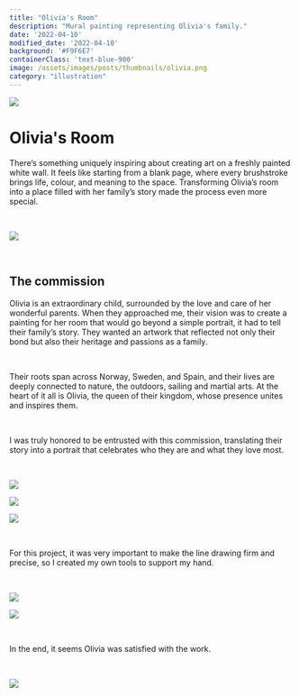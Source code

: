 ```yaml
---
title: "Olivia's Room"
description: "Mural painting representing Olivia's family."
date: '2022-04-10'
modified_date: '2022-04-10'
background: '#F9F6E7'
containerClass: 'text-blue-900'
image: /assets/images/posts/thumbnails/olivia.png
category: "illustration"
---
```


![](/assets/images/posts/olivia/001.png)
# Olivia's Room
There’s something uniquely inspiring about creating art on a freshly painted white wall. It feels like starting from a blank page, where every brushstroke brings life, colour, and meaning to the space. Transforming Olivia’s room into a place filled with her family’s story made the process even more special.

<br/>

![](/assets/images/posts/olivia/h1.png)

<br/>

## The commission
Olivia is an extraordinary child, surrounded by the love and care of her wonderful parents. When they approached me, their vision was to create a painting for her room that would go beyond a simple portrait, it had to tell their family’s story. They wanted an artwork that reflected not only their bond but also their heritage and passions as a family.

<br/>

Their roots span across Norway, Sweden, and Spain, and their lives are deeply connected to nature, the outdoors, sailing and martial arts. At the heart of it all is Olivia, the queen of their kingdom, whose presence unites and inspires them.

<br/>

I was truly honored to be entrusted with this commission, translating their story into a portrait that celebrates who they are and what they love most.

<br/>

![](/assets/images/posts/olivia/002.png)

![](/assets/images/posts/olivia/h3.png)

![](/assets/images/posts/olivia/003.png)

<br/>

For this project, it was very important to make the line drawing firm and precise, so I created my own tools to support my hand.

<br/>

![](/assets/images/posts/olivia/004.png)

![](/assets/images/posts/olivia/005.png)

<br/>

In the end, it seems Olivia was satisfied with the work.

<br/>

![](/assets/images/posts/olivia/h2.png)
